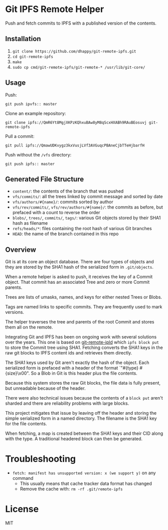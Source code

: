 # Git IPFS Remote Helper

Push and fetch commits to IPFS with a published version of the contents.

## Installation
1. `git clone https://github.com/dhappy/git-remote-ipfs.git`
2. `cd git-remote-ipfs`
3. `make`
4. `sudo cp cmd/git-remote-ipfs/git-remote-* /usr/lib/git-core/`

## Usage

Push:

`git push ipvfs:: master`

Clone an example repository:

`git clone ipfs://QmR6Yt8MgjXKPzKQhxuBAw8yM8qScxHXABh9RAuBEosuvj git-remote-ipfs`

Pull a commit:

`git pull ipfs://QmawUDKvygz3kxVusjLVf3AVGuqcPBAneCjbTTeHjbarfH`

Push without the `/vfs` directory:

`git push ipfs:: master`

## Generated File Structure

* `content/`: the contents of the branch that was pushed
* `vfs/commits/`: all the trees linked by commit message and sorted by date
* `vfs/authors/#{name}/`: commits sorted by author
* `vfs/rev/commits/`, `vfs/rev/authors/#{name}/`: the commits as before, but prefaced with a count to reverse the order
* `blobs/`, `trees/`, `commits/`, `tags/`: various Git objects stored by their SHA1 hash as filename
* `refs/heads/*`: files containing the root hash of various Git branches
* `HEAD`: the name of the branch contained in this repo

## Overview

Git is at its core an object database. There are four types of objects and they are stored by the SHA1 hash of the serialized form in `.git/objects`.

When a remote helper is asked to push, it receives the key of a Commit object. That commit has an associated Tree and zero or more Commit parents.

Trees are lists of umasks, names, and keys for either nested Trees or Blobs.

Tags are named links to specific commits. They are frequently used to mark versions.

The helper traverses the tree and parents of the root Commit and stores them all on the remote.

Integrating Git and IPFS has been on ongoing work with several solutions over the years. This one is based on [git-remote-ipld](https://github.com/ipfs-shipyard/git-remote-ipld) which `ipfs block put` to store the Commit tree using SHA1. Fetching converts the SHA1 keys in the raw git blocks to IPFS content ids and retrieves them directly.

The SHA1 keys used by Git aren't exactly the hash of the object. Each serialized form is prefaced with a header of the format `"#{type} #{size}\x00". So a Blob in Git is this header plus the file contents.

Because this system stores the raw Git blocks, the file data is fully present, but unreadable because of the header.

There were also technical issues because the contents of a `block put` aren't sharded and there are reliability problems with large blocks.

This project mitigates that issue by leaving off the header and storing the simple serialized form in a named directory. The filename is the SHA1 key for the file contents.

When fetching, a map is created between the SHA1 keys and their CID along with the type. A traditional headered block can then be generated.

# Troubleshooting
* `fetch: manifest has unsupported version: x (we support y)` on any command
  - This usually means that cache tracker data format has changed
  - Remove the cache with: `rm -rf .git/remote-ipfs`

# License
MIT
